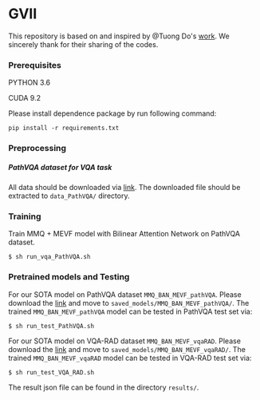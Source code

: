 # GVII
This repository is based on and inspired by @Tuong Do's [work](https://github.com/aioz-ai/MICCAI21_MMQ). We sincerely thank for their sharing of the codes.

### Prerequisites

PYTHON 3.6

CUDA 9.2

Please install dependence package by run following command:
```
pip install -r requirements.txt
```

### Preprocessing

##### PathVQA dataset for VQA task

All data should be downloaded via [link](https://vision.aioz.io/f/e0554683595c4e1d9a08/?dl=1). The downloaded file should be extracted to `data_PathVQA/` directory.

### Training

Train MMQ + MEVF model with Bilinear Attention Network on PathVQA dataset.
```
$ sh run_vqa_PathVQA.sh
```

### Pretrained models and Testing

For our SOTA model on PathVQA dataset `MMQ_BAN_MEVF_pathVQA`. Please download the [link](https://vision.aioz.io/f/23897e70fdb443e9862d/?dl=1) and move to `saved_models/MMQ_BAN_MEVF_pathVQA/`. The trained `MMQ_BAN_MEVF_pathVQA` model can be tested in PathVQA test set via: 
```
$ sh run_test_PathVQA.sh
```
For our  SOTA model on VQA-RAD dataset `MMQ_BAN_MEVF_vqaRAD`. Please download the [link](https://vision.aioz.io/f/73f86d22c6b546a1afc9/?dl=1) and move to `saved_models/MMQ_BAN_MEVF_vqaRAD/`. The trained `MMQ_BAN_MEVF_vqaRAD` model can be tested in VQA-RAD test set via:
```
$ sh run_test_VQA_RAD.sh
```
The result json file can be found in the directory `results/`.
